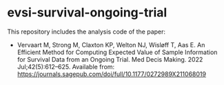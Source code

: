 # evsi-survival-ongoing-trial
This repository includes the analysis code of the paper:
- Vervaart M, Strong M, Claxton KP, Welton NJ, Wisløff T, Aas E. An Efficient Method for Computing Expected Value of Sample Information for Survival Data from an Ongoing Trial. Med Decis Making. 2022 Jul;42(5):612–625. Available from: https://journals.sagepub.com/doi/full/10.1177/0272989X211068019

